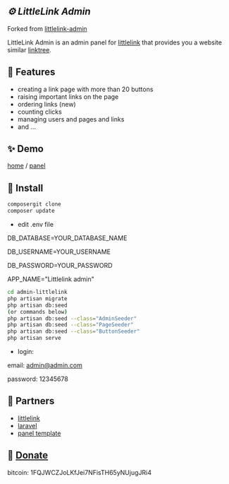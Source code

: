 ## _⚙️ LittleLink Admin_
Forked from [littlelink-admin]

LittleLink Admin is an admin panel for [littlelink] that provides you a website similar [linktree].

## 📑 Features

- creating a link page with more than 20 buttons
- raising important links on the page
- ordering links (new)
- counting clicks
- managing users and pages and links
- and ...

## ✨ Demo

[home] / [panel]

## 🔨 Install

```sh
composergit clone
composer update
```

- edit .env file

DB_DATABASE=YOUR_DATABASE_NAME

DB_USERNAME=YOUR_USERNAME

DB_PASSWORD=YOUR_PASSWORD

APP_NAME="Littlelink admin"

```sh
cd admin-littlelink
php artisan migrate
php artisan db:seed 
(or commands below)
php artisan db:seed --class="AdminSeeder"
php artisan db:seed --class="PageSeeder"
php artisan db:seed --class="ButtonSeeder"
php artisan serve
```

- login:

email: admin@admin.com

password: 12345678

## 💞 Partners

- [littlelink]
- [laravel]
- [panel template]

## 🎲 [Donate](#donate)

bitcoin: 1FQJWCZJoLKfJei7NFisTH65yNUjugJRi4

   [littlelink-admin]: <https://github.com/khashayarzavosh/littlelink-admin>
   [littlelink]: <https://github.com/sethcottle/littlelink>
   [linktree]: <https://linktr.ee>
   [home]: <https://github.com/khashayarzavosh/littlelink-admin/blob/main/demo-home.png>
   [panel]: <https://github.com/khashayarzavosh/littlelink-admin/blob/main/demo-panel.png>
   [laravel]: <https://github.com/laravel/laravel>
   [panel template]: <https://colorlib.com/wp/bootstrap-sidebar>